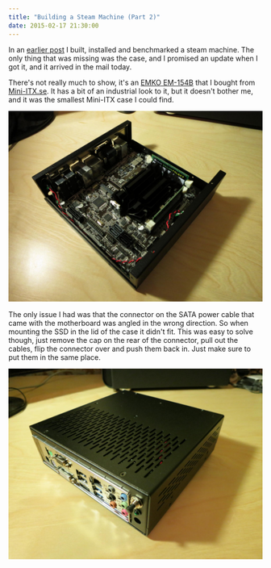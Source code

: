 ```yaml
---
title: "Building a Steam Machine (Part 2)"
date: 2015-02-17 21:30:00
---
```

In an [earlier post](/2015/02/building-a-steam-machine-part-1/) I built,
installed and benchmarked a steam machine. The only thing that was missing was
the case, and I promised an update when I got it, and it arrived in the mail
today.

There's not really much to show, it's an [EMKO EM-154B](http://www.emko.cz/en/catalog/it-cases/mini-itx/mini-itx-standard/em-154-alu-silver-h1572)
that I bought from [Mini-ITX.se](http://www.mini-itx.se/em154bminstaitxchassit-p-568.html).
It has a bit of an industrial look to it, but it doesn't bother me, and it was
the smallest Mini-ITX case I could find.

![Motherboard mounted in case](IMG_0482.jpeg)

The only issue I had was that the connector on the SATA power cable that came
with the motherboard was angled in the wrong direction. So when mounting the SSD
in the lid of the case it didn't fit. This was easy to solve though, just remove
the cap on the rear of the connector, pull out the cables, flip the connector
over and push them back in. Just make sure to put them in the same place.

![Rear side](IMG_0484.jpeg)

